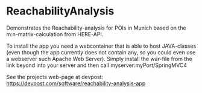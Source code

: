# ReachabilityAnalysis

Demonstrates the Reachability-analysis for POIs in Munich based on the m:n-matrix-calculation from HERE-API.

To install the app you need a webcontainer that is able to host JAVA-classes (even though the app currently does not contain any, so you could even use a webserver such Apache Web Server). Simply install the war-file from the link beyond into your server and then call myserver:myPort/SpringMVC4

See the projects web-page at devpost: https://devpost.com/software/reachability-analysis-app
